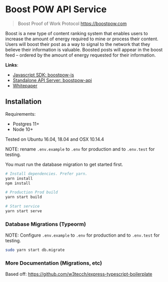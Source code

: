 # Boost POW API Service

> Boost Proof of Work Protocol
> https://boostpow.com

Boost is a new type of content ranking system that enables users to increase the amount of energy required to mine or process their content. Users will boost their post as a way to signal to the network that they believe their information is valuable. Boosted posts will appear in the boost feed – ordered by the amount of energy requested for their information.

**Links**:

- <a href='https://github.com/matterpool/boostpow-js'>Javascript SDK: boostpow-js</a>
- <a href='https://github.com/matterpool/boostpow-api'>Standalone API Server: boostpow-api</a>
- <a href='https://media.bitcoinfiles.org/52fb4bedc85854638af61a7f906bf8e93da847d2ddb522b1aec53cfc6a0b2023'>Whitepaper</a>

## Installation

Requirements:
- Postgres 11+
- Node 10+

Tested on Ubuntu 16.04, 18.04 and OSX 10.14.4

NOTE: rename `.env.example` to `.env` for production and to `.env.test` for testing.

You must run the database migration to get started first.

```sh
# Install dependencies. Prefer yarn.
yarn install
npm install

# Production Prod build
yarn start build

# Start service
yarn start serve

```

### Database Migrations (Typeorm)

NOTE: Configure `.env.example` to `.env` for production and to `.env.test` for testing.

```sh
sudo yarn start db.migrate
```

### More Documentation (Migrations, etc)

Based off: https://github.com/w3tecch/express-typescript-boilerplate

